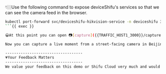 👇🏼Use the following command to expose deviceShifu's services so that we can see the camera feed in the browser.

```bash
kubectl port-forward svc/deviceshifu-hikvision-service -n deviceshifu 3000:80 --address=0.0.0.0
```{{ exec }}

😀At this point you can open 📷[capture]({{TRAFFIC_HOST1_3000}}/capture)📷 to see the current monitoring photos！

Now you can capture a live moment from a street-facing camera in Beijing, China.

-----------------------------------
💗Your Feedback Matters
-----------------------------------
We value your feedback on this demo or Shifu Cloud very much and would love to hear about your opinion. Share your thoughts at [#feedback](https://shifuproj.slack.com/archives/C04N5AJJL8Y) or simply have a chat with our founder [@Yongli](https://shifuproj.slack.com/archives/D04MMBWKUUR) and you will be eligible for a 💵$100 credit for Shifu Cloud. Plus, you'll receive an extra 💵$20 bonus credit for referring new users!


